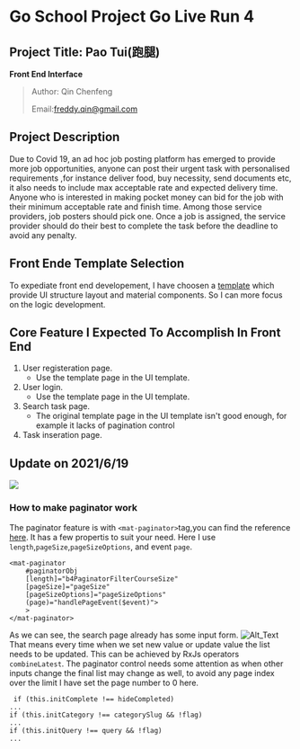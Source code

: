 # Go School Project Go Live Run 4
## Project Title: Pao Tui(跑腿)
**Front End Interface**
>Author: Qin Chenfeng
>
> Email:freddy.qin@gmail.com

## Project Description
Due to Covid 19, an ad hoc job posting platform has emerged to provide more job opportunities, anyone can post their urgent task with personalised requirements ,for instance deliver food, buy necessity, send documents etc, it also needs to include max acceptable rate and expected delivery time. Anyone who is interested in making pocket money can bid for the job with their minimum acceptable rate and finish time. Among those service providers, job posters should pick one. Once a job is assigned, the service provider should do their best to complete the task before the deadline to avoid any penalty.

## Front Ende Template Selection
To expediate front end developement, I have choosen a [template](https://themeforest.net/item/fuse-angularjs-material-design-admin-template/12931855?gclid=CjwKCAjwq7aGBhADEiwA6uGZpx14Dv86Apxo_47dPNLqdKC3U5N7gDGr9eBmZ-sn1-lpdgRpDAkTvhoCTmUQAvD_BwE) which provide UI structure layout and material components. So I can more focus on the logic development.

## Core Feature I Expected To Accomplish In Front End
1. User registeration page.
    - Use the template page in the UI template.
3. User login.
    - Use the template page in the UI template.
3. Search task page.
    - The original template page in the UI template isn't good enough, for example it lacks of pagination control
4. Task inseration page.

## Update on 2021/6/19
![](https://i.imgur.com/QkWLSZt.gif)

### How to make paginator work
The paginator feature is with `<mat-paginator>`tag,you can find the reference [here](https://material.angular.io/components/paginator/overview).
It has a few propertis to suit your need. Here I use `length`,`pageSize`,`pageSizeOptions`, and event `page`.
```
<mat-paginator
    #paginatorObj
    [length]="b4PaginatorFilterCourseSize"
    [pageSize]="pageSize"
    [pageSizeOptions]="pageSizeOptions"
    (page)="handlePageEvent($event)">
    >
</mat-paginator>
```
As we can see, the search page already has some input form.
![Alt_Text](https://i.imgur.com/eyB3nnh.png)
That means every time when we set new value or update value the list needs to be updated. This can be achieved by RxJs operators `combineLatest`.
The paginator control needs some attention as when other inputs change the final list may change as well, to avoid any page index over the limit I have set the page number to 0 here.
```
 if (this.initComplete !== hideCompleted)
...
if (this.initCategory !== categorySlug && !flag)
...
if (this.initQuery !== query && !flag)
...

```
